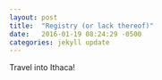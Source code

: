 ```yaml
---
layout: post
title:  "Registry (or lack thereof)"
date:   2016-01-19 08:24:29 -0500
categories: jekyll update
---
```

Travel into Ithaca!

